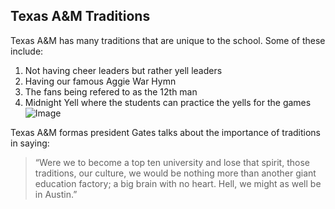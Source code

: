 
## Texas A&M Traditions
Texas A&M has many traditions that are unique to the school. Some of these include:
1. Not having cheer leaders but rather yell leaders
2. Having our famous Aggie War Hymn
3. The fans being refered to as the 12th man
4. Midnight Yell where the students can practice the yells for the games
![Image](https://bloximages.newyork1.vip.townnews.com/thebatt.com/content/tncms/assets/v3/editorial/1/21/121c1b68-7dd5-11ea-87e3-27dee50d51ae/5db4bc478d2ef.image.jpg?resize=1200%2C800)


Texas A&M formas president Gates talks about the importance of traditions in saying:
> “Were we to become a top ten university and lose that spirit,
those traditions, our culture, we would be nothing more than
another giant education factory; a big brain with no heart. Hell,
we might as well be in Austin.”


